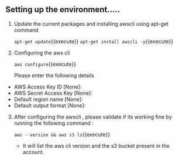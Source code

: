 ## Setting up the environment.....

1. Update the current packages and installing awscli using apt-get command
	
	`apt-get update`{{execute}}
	`apt-get install awscli -y`{{execute}}

2. Configuring the aws cli

	`aws configure`{{execute}}

   Please enter the following details

  -	AWS Access Key ID [None]:
  -	AWS Secret Access Key [None]:
  -	Default region name [None]:
  -	Default output format [None]:

3. After configuring the awscli , please validate if its working fine by running the following command :
	
	`aws --version && aws s3 ls`{{execute}}

   - It will list the aws cli version and the s3 bucket present in the account.


